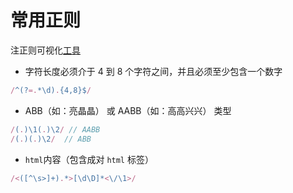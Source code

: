 # 常用正则

注正则可视化[工具](https://jex.im/regulex)

- 字符长度必须介于 4 到 8 个字符之间，并且必须至少包含一个数字
```js
/^(?=.*\d).{4,8}$/
```

- ABB（如：亮晶晶） 或 AABB（如：高高兴兴） 类型
```js
/(.)\1(.)\2/ // AABB
/(.)(.)\2/  // ABB
```

- `html`内容（包含成对 `html` 标签）
```js
/<([^\s>]+).*>[\d\D]*<\/\1>/
```